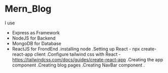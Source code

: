 # Mern_Blog

I use 
  - Express as Framework
  - NodeJS for Backend
  - MongoDB for Database
  - ReactJS for FrondEnd
.installing node
.Setting up React - npx create-react-app client
.Configure tailwind css with React - https://tailwindcss.com/docs/guides/create-react-app
.Creating the app component
.Creating blog pages
.Creating NavBar component
.
